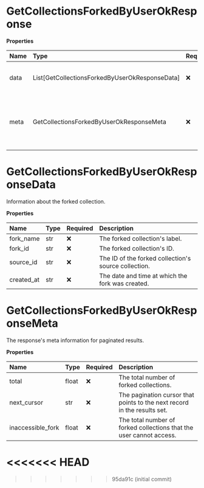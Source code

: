 # GetCollectionsForkedByUserOkResponse

**Properties**

| Name | Type                                           | Required | Description                                            |
| :--- | :--------------------------------------------- | :------- | :----------------------------------------------------- |
| data | List[GetCollectionsForkedByUserOkResponseData] | ❌       | A list of the user's forked collections.               |
| meta | GetCollectionsForkedByUserOkResponseMeta       | ❌       | The response's meta information for paginated results. |

# GetCollectionsForkedByUserOkResponseData

Information about the forked collection.

**Properties**

| Name       | Type | Required | Description                                          |
| :--------- | :--- | :------- | :--------------------------------------------------- |
| fork_name  | str  | ❌       | The forked collection's label.                       |
| fork_id    | str  | ❌       | The forked collection's ID.                          |
| source_id  | str  | ❌       | The ID of the forked collection's source collection. |
| created_at | str  | ❌       | The date and time at which the fork was created.     |

# GetCollectionsForkedByUserOkResponseMeta

The response's meta information for paginated results.

**Properties**

| Name              | Type  | Required | Description                                                              |
| :---------------- | :---- | :------- | :----------------------------------------------------------------------- |
| total             | float | ❌       | The total number of forked collections.                                  |
| next_cursor       | str   | ❌       | The pagination cursor that points to the next record in the results set. |
| inaccessible_fork | float | ❌       | The total number of forked collections that the user cannot access.      |
<<<<<<< HEAD
=======

<!-- This file was generated by liblab | https://liblab.com/ -->
>>>>>>> 95da91c (initial commit)
